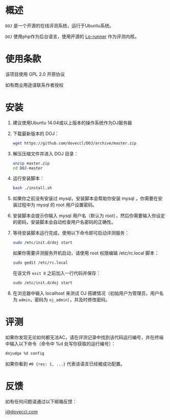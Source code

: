 # 概述

`DOJ` 是一个开源的在线评测系统，运行于Ubuntu系统。

`DOJ` 使用php作为后台语言，使用开源的 [Lo-runner](https://github.com/lodevil/Lo-runner) 作为评测内核。

# 使用条款

该项目使用 GPL 2.0 开原协议

如有商业用途请联系作者授权

# 安装

1. 建议使用Ubuntu 14.04或以上版本的操作系统作为OJ服务器

2. 下载最新版本的 DOJ：

	```bash
	wget https://github.com/doveccl/DOJ/archive/master.zip
	```

3. 解压压缩文件并进入 DOJ 目录：

	```bash
	unzip master.zip
	cd DOJ-master
	```

4. 运行安装脚本：

	```bash
	bash ./install.sh
	```

5. 如果你之前没有安装过 mysql，安装脚本会帮助你安装 mysql ，你需要在安装过程中为 mysql 的 root 用户设置密码。

6. 安装脚本会提示你输入 mysql 用户名（默认为 root），然后你需要输入你设定的密码，安装脚本会自动检查用户名密码的正确性。

7. 等待安装脚本运行完成，使用以下命令即可启动评测服务：
	
	```bash
	sudo /etc/init.d/doj start
	```
	
	如果你需要评测服务开机启动，请使用 root 权限编辑 /etc/rc.local 脚本：
	
	```bash
	sudo gedit /etc/rc.local
	```

	在该文件 `exit 0` 之前加入一行代码并保存：

	```bash
	sudo /etc/init.d/doj start
	```

8. 在浏览器中输入 localhost 来测试 OJ 搭建情况（初始用户为管理员，用户名为 `admin`，密码为 `oj_admin`），并及时修改密码。

# 评测

如果你发现无论如何都无法AC，请在评测记录中找到该代码运行编号，并在终端中输入以下命令（命令中 %d 处写你获取的运行编号）：

```bash
dojudge %d config
```

如果你看到 `#0 {res: 1, ...}` 代表该语言已经被成功配置。

# 反馈

如有任何问题请通过以下邮箱反馈：

[i@doveccl.com](mailto:i@doveccl.com)